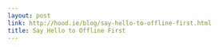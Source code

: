 ```yaml
---
layout: post
link: http://hood.ie/blog/say-hello-to-offline-first.html
title: Say Hello to Offline First
---
```

